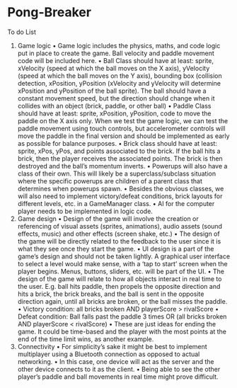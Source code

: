 # Pong-Breaker
To do List
1.	Game logic
•	Game logic includes the physics, maths, and code logic put in place to create the game. Ball velocity and paddle movement code will be included here.
•	Ball Class should have at least: sprite, xVelocity (speed at which the ball moves on the X axis), yVelocity (speed at which the ball moves on the Y axis), bounding box (collision detection, xPosition, yPosition (xVelocity and yVelocity will determine xPosition and yPosition of the ball sprite). The ball should have a constant movement speed, but the direction should change when it collides with an object (brick, paddle, or other ball)
•	Paddle Class should have at least: sprite, xPosition, yPosition, code to move the paddle on the X axis only. When we test the game logic, we can test the paddle movement using touch controls, but accelerometer controls will move the paddle in the final version and should be implemented as early as possible for balance purposes.
•	Brick class should have at least: sprite, xPos, yPos, and points associated to the brick. If the ball hits a brick, then the player receives the associated points. The brick is then destroyed and the ball’s momentum inverts.
•	Powerups will also have a class of their own. This will likely be a superclass/subclass situation where the specific powerups are children of a parent class that determines when powerups spawn. 
•	Besides the obvious classes, we will also need to implement victory/defeat conditions, brick layouts for different levels, etc. in a GameManager class.
•	AI for the computer player needs to be implemented in logic code. 
2.	Game design
•	Design of the game will involve the creation or referencing of visual assets (sprites, animations), audio assets (sound effects, music) and other effects (screen shake, etc.)
•	The design of the game will be directly related to the feedback to the user since it is what they see once they start the game. 
•	UI design is a part of the game’s design and should not be taken lightly. A graphical user interface to select a level would make sense, with a ‘tap to start’ screen when the player begins. Menus, buttons, sliders, etc. will be part of the UI.
•	The design of the game will relate to how all objects interact in real time to the user. E.g. ball hits paddle, then propels the opposite direction and hits a brick, the brick breaks, and the ball is sent in the opposite direction again, until all bricks are broken, or the ball misses the paddle.
•	Victory condition: all bricks broken AND playerScore > rivalScore
•	Defeat condition: Ball falls past the paddle 3 times OR (all bricks broken AND playerScore < rivalScore)
•	These are just ideas for ending the game. It could be time-based and the player with the most points at the end of the time limit wins, as another example.
3.	Connectivity
•	For simplicity’s sake it might be best to implement multiplayer using a Bluetooth connection as opposed to actual networking.
•	In this case, one device will act as the server and the other device connects to it as the client.
•	Being able to see the other player’s paddle and ball movements in real time might prove difficult.
